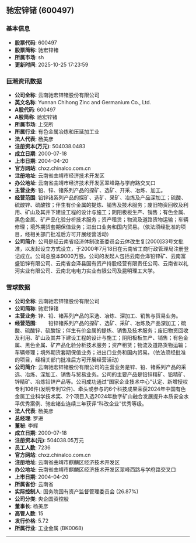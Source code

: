 ## 驰宏锌锗 (600497)

### 基本信息

- **股票代码**: 600497
- **股票简称**: 驰宏锌锗
- **所属市场**: sh
- **更新时间**: 2025-10-25 17:23:59

### 巨潮资讯数据

- **公司全称**: 云南驰宏锌锗股份有限公司
- **英文名称**: Yunnan Chihong Zinc and Germanium Co., Ltd.
- **A股代码**: 600497
- **A股简称**: 驰宏锌锗
- **所属市场**: 上交所
- **所属行业**: 有色金属冶炼和压延加工业
- **法人代表**: 杨美彦
- **注册资本(万元)**: 504038.0483
- **成立日期**: 2000-07-18
- **上市日期**: 2004-04-20
- **官方网站**: chxz.chinalco.com.cn
- **注册地址**: 云南省曲靖市经济技术开发区
- **办公地址**: 云南省曲靖市经济技术开发区翠峰路与学府路交叉口
- **主营业务**: 铅、锌、锗系列产品的探矿、选矿、开采、冶炼、加工。
- **经营范围**: 铅锌锗系列产品的探矿、选矿、采矿、冶炼及产品深加工；硫酸、硫酸锌、硫酸铵；伴生有价金属的提炼、销售及技术服务；废旧物资回收及利用、矿山及其井下建设工程的设计与施工；阴阳极板生产、销售；有色金属、黑色金属、矿产品化验分析技术服务；资产租赁；物流及道路货物运输；车辆修理；境外期货套期保值业务；进出口业务和国内贸易。（依法须经批准的项目，经相关部门批准后方可开展经营活动）
- **公司简介**: 公司是经云南省经济体制改革委员会云体改生复[2000]33号文批准，以发起设立方式设立，于2000年7月18日在云南省工商行政管理局注册登记成立。公司总股本9000万股。公司的发起人包括云南会泽铅锌矿、云南富盛铅锌有限公司、云南省会泽县国有资产持股经营有限责任公司、云南省以礼河实业有限公司、云南北电电力实业有限公司及昆明理工大学。

### 雪球数据

- **公司全称**: 云南驰宏锌锗股份有限公司
- **公司简称**: 驰宏锌锗
- **主营业务**: 锌、铅、锗系列产品的采选、冶炼、深加工、销售与贸易业务。
- **经营范围**: 　　铅锌锗系列产品的探矿、选矿、采矿、冶炼及产品深加工；硫酸、硫酸锌、硫酸铵；伴生有价金属的提炼、销售及技术服务；废旧物资回收及利用、矿山及其井下建设工程的设计与施工；阴阳极板生产、销售；有色金属、黑色金属、矿产品化验分析技术服务；资产租赁；物流及道路货物运输；车辆修理；境外期货套期保值业务；进出口业务和国内贸易。（依法须经批准的项目，经相关部门批准后方可开展经营活动）
- **公司简介**: 云南驰宏锌锗股份有限公司的主营业务是锌、铅、锗系列产品的采选、冶炼、深加工、销售与贸易业务。公司的主要产品是铅锌精矿、铅精矿、锌精矿、冶炼铅锌产品等。公司成功通过“国家企业技术中心”认定、新增授权专利106件(发明专利12件)、牵头或参与的6个科技成果荣获2024年中国有色金属工业科学技术奖、2个项目入选2024年数字矿山融合发展提升本质安全水平优秀案例、驰宏锗业连续三年获评“科改企业”优秀等级。
- **法人代表**: 杨美彦
- **总经理**: 罗进
- **董秘**: 李辉
- **成立日期**: 2000-07-18
- **注册资本(元)**: 504038.05万元
- **员工人数**: 7236
- **官方网站**: chxz.chinalco.com.cn
- **注册地址**: 云南省曲靖市麒麟区经济技术开发区
- **办公地址**: 云南省曲靖市麒麟区经济技术开发区翠峰西路与学府路交叉口
- **上市日期**: 2004-04-20
- **所属省份**: 云南省
- **实际控制人**: 国务院国有资产监督管理委员会 (26.87%)
- **公司分类**: 央企国资控股
- **董事长**: 杨美彦
- **高管人数**: 15
- **发行价格**: 5.72
- **所属行业**: 工业金属 (BK0068)

---